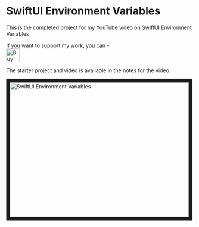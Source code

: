 # SwiftUI Environment Variables

This is the completed project for my YouTube video on SwiftUI Environment Variables

If you want to support my work, you can - </br>
<a href='https://ko-fi.com/Z8Z22WRVG' target='_blank'><img height='36' style='border:0px;height:36px;' src='https://cdn.ko-fi.com/cdn/kofi3.png?v=2' border='0' alt='Buy Me a Coffee at ko-fi.com' /></a>

The starter project and video is available in the notes for the video.

<a href="http://www.youtube.com/watch?feature=player_embedded&v=DyaU04R9kBA
" target="_blank"><img src="http://img.youtube.com/vi/DyaU04R9kBA/0.jpg" 
alt="SwiftUI Environment Variables" width="480" height="360" border="10" /></a>

